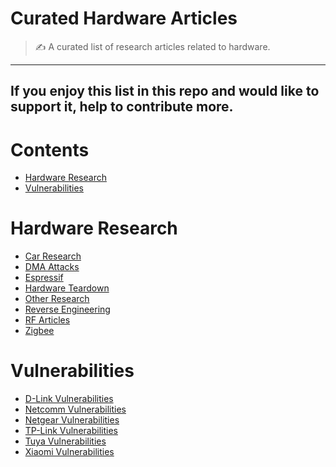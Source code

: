 # Curated Hardware Articles

> ✍️ A curated list of research articles related to hardware.
---

If you enjoy this list in this repo and would like to support it, help to contribute more.
---

# Contents
- [Hardware Research](#hardware-research)
- [Vulnerabilities](#vulnerabilities)

# Hardware Research
- [Car Research](./Car-Research.md)
- [DMA Attacks](./DMA-Attacks.md)
- [Espressif](./Espressif.md)
- [Hardware Teardown](./Hardware-Teardown.md)
- [Other Research](./Other-Research.md)
- [Reverse Engineering](./Reverse-Engineering.md)
- [RF Articles](./RF%20Articles.md)
- [Zigbee](./Zigbee.md)


# Vulnerabilities
- [D-Link Vulnerabilities](./D-Link%20Vulnerabilities.md)
- [Netcomm Vulnerabilities](./Netcomm-Vulnerabilities.md)
- [Netgear Vulnerabilities](./Netgear%20Vulnerabilities.md)
- [TP-Link Vulnerabilities](./TP-Link%20Vulnerabilities.md)
- [Tuya Vulnerabilities](./Tuya%20Vulnerabilities.md)
- [Xiaomi Vulnerabilities](./Xiaomi%20Vulnerabilities.md)
